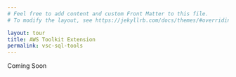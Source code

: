 ```yaml
---
# Feel free to add content and custom Front Matter to this file.
# To modify the layout, see https://jekyllrb.com/docs/themes/#overriding-theme-defaults

layout: tour
title: AWS Toolkit Extension
permalink: vsc-sql-tools
---
```


Coming Soon